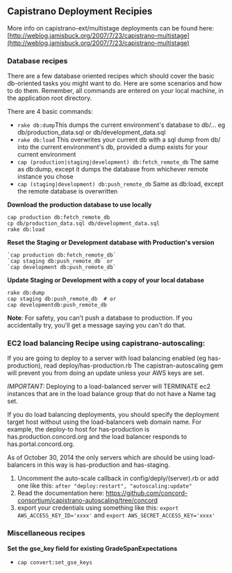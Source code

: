 ## Capistrano Deployment Recipies

More info on capistrano-ext/multistage deployments can be found here:
[http://weblog.jamisbuck.org/2007/7/23/capistrano-multistage](http://weblog.jamisbuck.org/2007/7/23/capistrano-multistage)

### Database recipes

There are a few database oriented recipes which should cover the basic
db-oriented tasks you might want to do.
Here are some scenarios and how to do them. Remember, all commands are
entered on your local machine, in the application root directory.

There are 4 basic commands:

* `rake db:dump`This dumps the current environment's database to db/… eg
db/production_data.sql or db/development_data.sql
* `rake db:load` This overwrites your current db with a sql dump from db/
into the current environment's db, provided a dump exists for your current environment
* `cap (production|staging|development) db:fetch_remote_db` The same as db:dump,
except it dumps the database from whichever remote instance you chose
* `cap (staging|development) db:push_remote_db` Same as db:load, except the remote database is overwritten

**Download the production database to use locally**

    cap production db:fetch_remote_db
    cp db/production_data.sql db/development_data.sql
    rake db:load


**Reset the Staging or Development database with Production's version**

    `cap production db:fetch_remote_db`
    `cap staging db:push_remote_db` or
    `cap development db:push_remote_db`

**Update Staging or Development with a copy of your local database**

    rake db:dump
    cap staging db:push_remote_db  # or
    cap developmentdb:push_remote_db

**Note**: For safety, you can't push a database to production. If you
accidentally try, you'll get a message saying you can't do that.

### EC2 load balancing Recipe using capistrano-autoscaling:

If you are going to deploy to a server with load balancing enabled (eg has-production), read deploy/has-production.rb
The capistran-autoscaling gem will prevent you from doing an update unless your AWS keys are set.

*IMPORTANT:* Deploying to a load-balanced server will TERMINATE ec2 instances that are in the load balance group
that do not have a Name tag set.

If you do load balancing deployments, you should specify the deployment target host without using 
the load-balancers web domain name. For example, the deploy-to host for has-production is has.production.concord.org
and the load balancer responds to has.portal.concord.org.

As of October 30, 2014 the only servers which are should be using load-balancers in this way is has-production and has-staging.

  1. Uncomment the auto-scale callback in config/deply/(server).rb or add one like this:
  `after "deploy:restart", "autoscaling:update"`
  2. Read the documentation here: https://github.com/concord-consortium/capistrano-autoscaling/tree/concord
  3. export your credentials using something like this: 
  `export AWS_ACCESS_KEY_ID='xxxx'` and
  `export AWS_SECRET_ACCESS_KEY='xxxx'`


### Miscellaneous recipes

**Set the gse_key field for existing GradeSpanExpectations**
* `cap convert:set_gse_keys`

